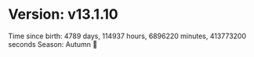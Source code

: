 # Version: v13.1.10
Time since birth: 4789 days, 114937 hours, 6896220 minutes, 413773200 seconds
Season: Autumn 🍁
